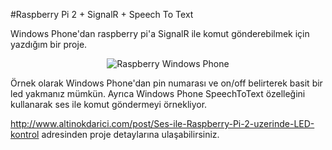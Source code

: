 #Raspberry Pi 2 + SignalR + Speech To Text

Windows Phone'dan raspberry pi'a SignalR ile komut gönderebilmek için yazdığım bir proje. 

<p align="center"><img alt="Raspberry Windows Phone" src="http://www.altinokdarici.com/image.axd?picture=RPiDemo_.jpg"></p>

Örnek olarak Windows Phone'dan pin numarası ve on/off belirterek basit bir led yakmanız mümkün.
Ayrıca Windows Phone SpeechToText özelleğini kullanarak ses ile komut göndermeyi örnekliyor.

http://www.altinokdarici.com/post/Ses-ile-Raspberry-Pi-2-uzerinde-LED-kontrol adresinden proje detaylarına ulaşabilirsiniz.
